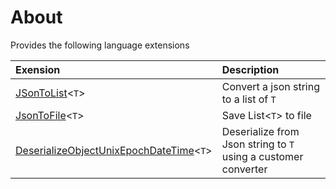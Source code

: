 # About

Provides the following language extensions

| Exension | Description |
| :---         |     :---      |
| [JSonToList](https://github.com/karenpayneoregon/unit-test-json/blob/master/Json.Library/Extensions/SystemJson.cs#L24)&lt;`T`&gt; | Convert a json string to a list of `T` |
| [JsonToFile](https://github.com/karenpayneoregon/unit-test-json/blob/master/Json.Library/Extensions/SystemJson.cs#L37)&lt;`T`&gt; | Save List&lt;`T`&gt; to file |
| [DeserializeObjectUnixEpochDateTime](https://github.com/karenpayneoregon/unit-test-json/blob/master/Json.Library/Extensions/SystemJson.cs#L67)&lt;`T`&gt; | Deserialize from Json string to `T` using a customer converter |